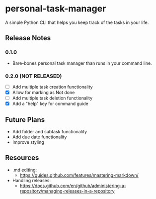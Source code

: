 # personal-task-manager
A simple Python CLI that helps you keep track of the tasks in your life.
## Release Notes
### 0.1.0
* Bare-bones personal task manager than runs in your command line.
### 0.2.0 (NOT RELEASED)
- [ ] Add multiple task creation functionality
- [X] Allow for marking as Not done
- [ ] Add multiple task deletion functionality
- [X] Add a "help" key for command guide
## Future Plans
* Add folder and subtask functionality
* Add due date functionality
* Improve styling
## Resources
* .md editing:
  * https://guides.github.com/features/mastering-markdown/
* Handling releases:
  * https://docs.github.com/en/github/administering-a-repository/managing-releases-in-a-repository
